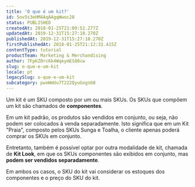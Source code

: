 ```yaml
---
title: 'O que é um kit?'
id: 5ov5s3eHM4AqAAgqWwoc28
status: PUBLISHED
createdAt: 2018-01-25T21:09:52.277Z
updatedAt: 2019-12-31T15:27:10.270Z
publishedAt: 2019-12-31T15:27:10.270Z
firstPublishedAt: 2018-01-25T21:12:31.415Z
contentType: tutorial
productTeam: Marketing & Merchandising
author: 7FpKZ0rc6k4WqeymES80cw
slug: o-que-e-um-kit
locale: pt
legacySlug: o-que-e-um-kit
subcategory: pwxWmUu7T222QyuGogs68
---
```


Um kit é um SKU composto por um ou mais SKUs. Os SKUs que compõem um kit são chamados de __componentes__.

Em um kit padrão, os produtos são vendidos em conjunto, ou seja, não podem ser colocados à venda separadamente. Isto significa que em um Kit "Praia", composto pelos SKUs Sunga e Toalha, o cliente apenas poderá comprar os SKUs em conjunto.

Entretanto, também é possível optar por outra modalidade de kit, chamada de __Kit Look__, em que os SKUs componentes são exibidos em conjunto, mas __podem ser vendidos separadamente__.

Em ambos os casos, o SKU do kit vai considerar os estoques dos componentes e o preço do SKU do kit.

